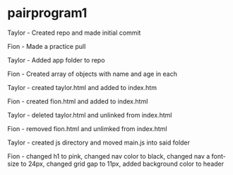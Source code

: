 # pairprogram1


Taylor - Created repo and made initial commit

Fion - Made a practice pull

Taylor - Added app folder to repo

Fion - Created array of objects with name and age in each

Taylor - created taylor.html and added to index.htm

Fion - created fion.html and added to index.html

Taylor - deleted taylor.html and unlinked from index.html

Fion - removed fion.html and unlimked from index.html

Taylor - created js directory and moved main.js into said folder

Fion - changed h1 to pink, changed nav color to black, changed nav a font-size to 24px, changed grid gap to 11px, added background color to header
